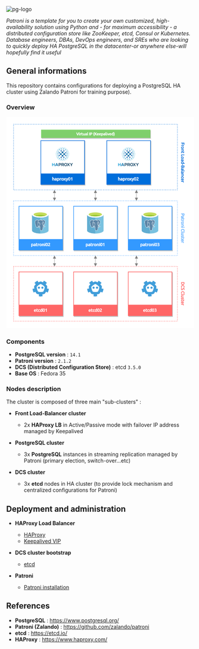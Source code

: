 <p><img src="https://icon-library.com/images/postgresql-icon/postgresql-icon-20.jpg" alt="pg-logo" title="pg" align="top" height=220 /></p>

*Patroni is a template for you to create your own customized, high-availability solution using Python and - for maximum accessibility - a distributed configuration store like ZooKeeper, etcd, Consul or Kubernetes. Database engineers, DBAs, DevOps engineers, and SREs who are looking to quickly deploy HA PostgreSQL in the datacenter-or anywhere else-will hopefully find it useful*

## General informations

This repository contains configurations for deploying a PostgreSQL HA cluster using Zalando Patroni for training purpose).

### Overview

![Patroni cluster](docs/patroni-11022022-2.png)

### Components

  - **PostgreSQL version** : `14.1`
  - **Patroni version** : `2.1.2`
  - **DCS (Distributed Configuration Store)** : etcd `3.5.0`
  - **Base OS** : Fedora 35

### Nodes description

The cluster is composed of three main "sub-clusters" :

* **Front Load-Balancer cluster**

  - 2x **HAProxy LB** in Active/Passive mode with failover IP address managed by Keepalived

* **PostgreSQL cluster**

  - 3x **PostgreSQL** instances in streaming replication managed by Patroni (primary election, switch-over...etc)

* **DCS cluster**

  - 3x **etcd** nodes in HA cluster (to provide lock mechanism and centralized configurations for Patroni)

## Deployment and administration

* **HAProxy Load Balancer**
  - [HAProxy](resources/front-lb/README.md#haproxy-installation)
  - [Keepalived VIP](resources/front-lb/README.md#keepalived)

* **DCS cluster bootstrap**
  - [etcd](resources/dcs/etcd/README.md)

* **Patroni**
  - [Patroni installation](resources/patroni/README.md#installation)

## References

- **PostgreSQL** : https://www.postgresql.org/
- **Patroni (Zalando)** : https://github.com/zalando/patroni
- **etcd** : https://etcd.io/
- **HAProxy** : https://www.haproxy.com/
